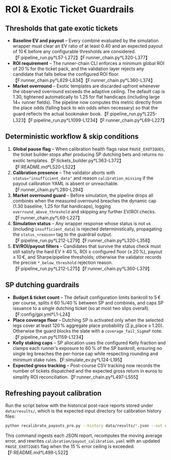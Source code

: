 # ROI & Exotic Ticket Guardrails

## Thresholds that gate exotic tickets
- **Baseline EV and payout** – Every combiné evaluated by the simulation wrapper must clear an EV ratio of at least 0.40 and an expected payout of 10 € before any configurable thresholds are considered.【F:pipeline_run.py†L57-L272】【F:runner_chain.py†L320-L377】
- **ROI requirement** – The runner-chain CLI enforces a minimum global ROI of 20 % for the ticket pack, and the validation layer rejects any candidate that falls below the configured ROI floor.【F:runner_chain.py†L829-L834】【F:runner_chain.py†L360-L374】
- **Market overround** – Exotic templates are discarded upfront whenever the observed overround exceeds the adaptive ceiling. The default cap is 1.30, tightened automatically to 1.25 for flat handicaps (including large 14+ runner fields). The pipeline now computes this metric directly from the place odds (falling back to win odds when necessary) so that the guard reflects the actual bookmaker book.【F:pipeline_run.py†L225-L323】【F:pipeline_run.py†L1099-L1234】【F:runner_chain.py†L69-L227】

## Deterministic workflow & skip conditions
1. **Global pause flag** – When calibration health flags raise `PAUSE_EXOTIQUES`, the ticket builder stops after producing SP dutching bets and returns no exotic templates.【F:tickets_builder.py†L363-L372】【F:README.md†L520-L522】
2. **Calibration presence** – The validator aborts with `status="insufficient_data"` and reason `calibration_missing` if the payout calibration YAML is absent or unreachable.【F:runner_chain.py†L280-L294】
3. **Market overround guard** – Before simulation, the pipeline drops all combinés when the measured overround breaches the dynamic cap (1.30 baseline, 1.25 for flat handicaps), logging `overround_above_threshold` and skipping any further EV/ROI checks.【F:runner_chain.py†L69-L227】
4. **Simulation status** – Any wrapper response whose status is not `ok` (including `insufficient_data`) is rejected deterministically, propagating the `status_<reason>` tag to the guardrail output.【F:pipeline_run.py†L212-L279】【F:runner_chain.py†L320-L358】
5. **EV/ROI/payout filters** – Candidates that survive the status check must still satisfy the hard EV ≥ 40 %, ROI ≥ configured floor (≥ 20 %), payout ≥ 10 €, and Sharpe/pipeline thresholds; otherwise the validator records the precise `*_below_threshold` rejection reason.【F:pipeline_run.py†L212-L275】【F:runner_chain.py†L360-L379】

## SP dutching guardrails
- **Budget & ticket count** – The default configuration limits bankroll to 5 € per course, splits it 60 %/40 % between SP and combinés, and caps SP issuance to a single dutching ticket (so at most two slips overall).【F:config/gpi.yml†L1-L24】
- **Place coverage floor** – Dutching SP is activated only when the selected legs cover at least 120 % aggregate place probability (Σ p_place ≥ 1.20). Otherwise the guard blocks the slate with a `coverage_fail_SigmaP` note.【F:pipeline_run.py†L1159-L1234】
- **Kelly staking caps** – SP allocation uses the configured Kelly fraction and clamps each runner’s exposure to 60 % of the SP bankroll, ensuring no single leg breaches the per-horse cap while respecting rounding and minimum stake rules.【F:simulate_ev.py†L124-L195】
- **Expected gross tracking** – Post-course CSV tracking now records the number of tickets dispatched and the expected gross return in euros to simplify ROI reconciliation.【F:runner_chain.py†L497-L555】 

## Refreshing payout calibration
Run the script below with the historical post-race reports stored under `data/results/`, which is the expected input directory for calibration history files:

```bash
python recalibrate_payouts_pro.py --history data/results/*.json --out calibration/payout_calibration.yaml
```

This command ingests each JSON report, recomputes the moving average error, and rewrites `calibration/payout_calibration.yaml` with an updated `PAUSE_EXOTIQUES` flag when the 15 % error ceiling is exceeded.【F:README.md†L498-L522】

